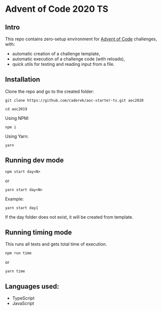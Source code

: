 
# Advent of Code 2020 TS

## Intro

This repo contains zero-setup environment for [Advent of Code](https://adventofcode.com/2020) challenges, with:
- automatic creation of a challenge template,
- automatic execution of a challenge code (with reloads),
- quick utils for testing and reading input from a file.

 
## Installation

Clone the repo and go to the created folder:
```
git clone https://github.com/caderek/aoc-starter-ts.git aoc2020
```
```
cd aoc2019
```
Using NPM:
```
npm i
```
Using Yarn:
```
yarn
```


## Running dev mode

```
npm start day<N>
```
or
```
yarn start day<N>
```
Example:
```
yarn start day1
```
If the day folder does not exist, it will be created from template.

## Running timing mode

This runs all tests and gets total time of execution. 

```
npm run time
```
or
```
yarn time
```

## Languages used:

- TypeScript
- JavaScript